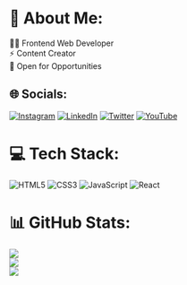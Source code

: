 # 💫 About Me:
👨‍💻 Frontend Web Developer<br>⚡ Content Creator<br>💼 Open for Opportunities


## 🌐 Socials:
[![Instagram](https://img.shields.io/badge/Instagram-%23E4405F.svg?logo=Instagram&logoColor=white)](https://instagram.com/codehype_) [![LinkedIn](https://img.shields.io/badge/LinkedIn-%230077B5.svg?logo=linkedin&logoColor=white)](https://linkedin.com/in/harisahmad59) [![Twitter](https://img.shields.io/badge/Twitter-%231DA1F2.svg?logo=Twitter&logoColor=white)](https://twitter.com/harisahmad59) [![YouTube](https://img.shields.io/badge/YouTube-%23FF0000.svg?logo=YouTube&logoColor=white)](https://youtube.com/@UCkq7wuK1UIqFLVAk-dfuGeQ) 

# 💻 Tech Stack:
![HTML5](https://img.shields.io/badge/html5-%23E34F26.svg?style=for-the-badge&logo=html5&logoColor=white) ![CSS3](https://img.shields.io/badge/css3-%231572B6.svg?style=for-the-badge&logo=css3&logoColor=white) ![JavaScript](https://img.shields.io/badge/javascript-%23323330.svg?style=for-the-badge&logo=javascript&logoColor=%23F7DF1E) ![React](https://img.shields.io/badge/react-%2320232a.svg?style=for-the-badge&logo=react&logoColor=%2361DAFB)
# 📊 GitHub Stats:
![](https://github-readme-stats.vercel.app/api?username=harisahmad59&theme=dark&hide_border=false&include_all_commits=false&count_private=false)<br/>
![](https://github-readme-streak-stats.herokuapp.com/?user=harisahmad59&theme=dark&hide_border=false)<br/>
![](https://github-readme-stats.vercel.app/api/top-langs/?username=harisahmad59&theme=dark&hide_border=false&include_all_commits=false&count_private=false&layout=compact)
